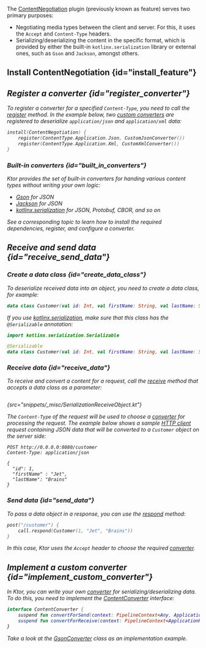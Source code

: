 [//]: # (title: Content negotiation and serialization)

The [ContentNegotiation](https://api.ktor.io/%ktor_version%/io.ktor.features/-content-negotiation/index.html) plugin (previously known as feature) serves two primary purposes:
* Negotiating media types between the client and server. For this, it uses the `Accept` and `Content-Type` headers.
* Serializing/deserializing the content in the specific format, which is provided by either the built-in `kotlinx.serialization` library or external ones, such as `Gson` and `Jackson`, amongst others.


## Install ContentNegotiation {id="install_feature"}

<var name="feature_name" value="ContentNegotiation"/>
<include src="lib.xml" include-id="install_feature"/>


## Register a converter {id="register_converter"}

To register a converter for a specified `Content-Type`, you need to call the [register](https://api.ktor.io/%ktor_version%/io.ktor.features/-content-negotiation/-configuration/register.html) method. In the example below, two [custom converters](#implement_custom_converter) are registered to deserialize `application/json` and `application/xml` data:

```kotlin
install(ContentNegotiation) {
    register(ContentType.Application.Json, CustomJsonConverter())
    register(ContentType.Application.Xml, CustomXmlConverter())
}
```

### Built-in converters {id="built_in_converters"}
Ktor provides the set of built-in converters for handing various content types without writing your own logic:

* [Gson](gson.md) for JSON
* [Jackson](jackson.md) for JSON
* [kotlinx.serialization](kotlin_serialization.md) for JSON, Protobuf, CBOR, and so on

See a corresponding topic to learn how to install the required dependencies, register, and configure a converter.


## Receive and send data {id="receive_send_data"}

### Create a data class {id="create_data_class"}
To deserialize received data into an object, you need to create a data class, for example:
```kotlin
data class Customer(val id: Int, val firstName: String, val lastName: String)
```
If you use [kotlinx.serialization](kotlin_serialization.md), make sure that this class has the `@Serializable` annotation:
```kotlin
import kotlinx.serialization.Serializable

@Serializable
data class Customer(val id: Int, val firstName: String, val lastName: String)
```

### Receive data {id="receive_data"}
To receive and convert a content for a request, call the [receive](https://api.ktor.io/%ktor_version%/io.ktor.request/receive.html) method that accepts a data class as a parameter:
```kotlin
```
{src="snippets/_misc/SerializationReceiveObject.kt"}

The `Content-Type` of the request will be used to choose a [converter](#register_converter) for processing the request. The example below shows a sample [HTTP client](https://www.jetbrains.com/help/idea/http-client-in-product-code-editor.html) request containing JSON data that will be converted to a `Customer` object on the server side:

```HTTP
POST http://0.0.0.0:8080/customer
Content-Type: application/json

{
  "id": 1,
  "firstName" : "Jet",
  "lastName": "Brains"
}
```

### Send data {id="send_data"}
To pass a data object in a response, you can use the [respond](https://api.ktor.io/%ktor_version%/io.ktor.response/respond.html) method:
```kotlin
post("/customer") {
    call.respond(Customer(1, "Jet", "Brains"))
}
```
In this case, Ktor uses the `Accept` header to choose the required [converter](#register_converter).



## Implement a custom converter {id="implement_custom_converter"}

In Ktor, you can write your own [converter](#register_converter) for serializing/deserializing data. To do this, you need to implement the [ContentConverter](https://api.ktor.io/%ktor_version%/io.ktor.features/-content-converter/index.html) interface:
```kotlin
interface ContentConverter {
    suspend fun convertForSend(context: PipelineContext<Any, ApplicationCall>, contentType: ContentType, value: Any): Any?
    suspend fun convertForReceive(context: PipelineContext<ApplicationReceiveRequest, ApplicationCall>): Any?
}
```
Take a look at the [GsonConverter](https://github.com/ktorio/ktor/blob/main/ktor-features/ktor-gson/jvm/src/io/ktor/gson/GsonSupport.kt) class as an implementation example.  


